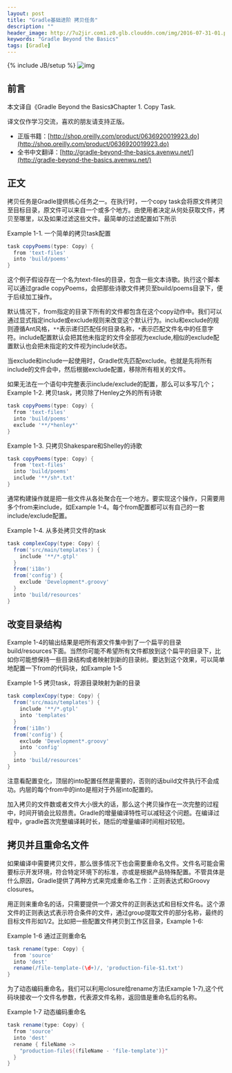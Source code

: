 ```yaml
---
layout: post
title: "Gradle基础进阶 拷贝任务"
description: ""
header_image: http://7u2jir.com1.z0.glb.clouddn.com/img/2016-07-31-01.png
keywords: "Gradle Beyond the Basics"
tags: [Gradle]
---
```

{% include JB/setup %}
![img](http://7u2jir.com1.z0.glb.clouddn.com/img/2016-07-31-01.png)

## 前言

本文译自《Gradle Beyond the Basics》Chapter 1. Copy Task.

译文仅作学习交流，喜欢的朋友请支持正版。

* 正版书籍：[http://shop.oreilly.com/product/0636920019923.do](http://shop.oreilly.com/product/0636920019923.do)
* 全书中文翻译：[http://gradle-beyond-the-basics.avenwu.net/](http://gradle-beyond-the-basics.avenwu.net/)

## 正文

拷贝任务是Gradle提供核心任务之一。在执行时，一个copy task会将原文件拷贝至目标目录，原文件可以来自一个或多个地方。由使用者决定从何处获取文件，拷贝至哪里，以及如果过滤这些文件。最简单的过滤配置如下所示

Example 1-1. 一个简单的拷贝task配置

```groovy
task copyPoems(type: Copy) {
  from 'text-files'
  into 'build/poems'
}
```

这个例子假设存在一个名为text-files的目录，包含一些文本诗歌。执行这个脚本可以通过gradle copyPoems，会把那些诗歌文件拷贝至build/poems目录下，便于后续加工操作。

默认情况下，from指定的目录下所有的文件都包含在这个copy动作中。我们可以通过显式指定include或exclude规则来改变这个默认行为。inclu和exclude的规则遵循Ant风格，`**`表示递归匹配任何目录名称，`*`表示匹配文件名中的任意字符。include配置默认会把其他未指定的文件全部视为exclude,相似的exclude配置默认也会把未指定的文件视为include状态。

当exclude和include一起使用时，Gradle优先匹配exclude。也就是先将所有include的文件会中，然后根据exclude配置，移除所有相关的文件。

如果无法在一个语句中完整表示include/exclude的配置，那么可以多写几个；
Example 1-2. 拷贝task，拷贝除了Henley之外的所有诗歌

```groovy
task copyPoems(type: Copy) {
  from 'text-files'
  into 'build/poems'
  exclude '**/*henley*'
}
```
Example 1-3. 只拷贝Shakespare和Shelley的诗歌

```groovy
task copyPoems(type: Copy) {
  from 'text-files'
  into 'build/poems'
  include '**/sh*.txt'
}
```
通常构建操作就是把一些文件从各处聚合在一个地方。要实现这个操作，只需要用多个from来include，如Example 1-4。每个from配置都可以有自己的一套include/exclude配置。

Example 1-4. 从多处拷贝文件的task

```groovy
task complexCopy(type: Copy) {
  from('src/main/templates') {
    include '**/*.gtpl'
  }
  from('i18n')
  from('config') {
    exclude 'Development*.groovy'
  }
  into 'build/resources'
}
```

## 改变目录结构

Example 1-4的输出结果是吧所有源文件集中到了一个扁平的目录build/resources下面。当然你可能不希望所有文件都放到这个扁平的目录下，比如你可能想保持一些目录结构或者映射到新的目录树。要达到这个效果，可以简单地配置一下from的代码块，如Example 1-5

Example 1-5 拷贝task，将源目录映射为新的目录

```groovy
task complexCopy(type: Copy) {
  from('src/main/templates') {
    include '**/*.gtpl'
    into 'templates'
  }
  from('i18n')
  from('config') {
    exclude 'Development*.groovy'
    into 'config'
  }
  into 'build/resources'
}
```

注意看配置变化，顶层的into配置任然是需要的，否则的话build文件执行不会成功。内层的每个from中的into是相对于外层into配置的。

加入拷贝的文件数或者文件大小很大的话，那么这个拷贝操作在一次完整的过程中，时间开销会比较昂贵。Gradle的增量编译特性可以减轻这个问题。在编译过程中，gradle首次完整编译耗时长，随后的增量编译时间相对较短。

## 拷贝并且重命名文件

如果编译中需要拷贝文件，那么很多情况下也会需要重命名文件。文件名可能会需要标示开发环境，符合特定环境下的标准，亦或是根据产品特殊配置。不管具体是什么原因，Gradle提供了两种方式来完成重命名工作：正则表达式和Groovy closures。

用正则来重命名的话，只需要提供一个源文件的正则表达式和目标文件名。这个源文件的正则表达式表示符合条件的文件，通过group提取文件的部分名称，最终的目标文件形如$1/$2。比如把一些配置文件拷贝到工作区目录，Example 1-6:

Example 1-6 通过正则重命名

```groovy
task rename(type: Copy) {
  from 'source'
  into 'dest'
  rename(/file-template-(\d+)/, 'production-file-$1.txt')
}
```

为了动态编码重命名，我们可以利用closure给rename方法(Example 1-7),这个代码块接收一个文件名参数，代表源文件名称，返回值是重命名后的名称。

Example 1-7 动态编码重命名

```groovy
task rename(type: Copy) {
  from 'source'
  into 'dest'
  rename { fileName ->
    "production-file${(fileName - 'file-template')}"
  } 
}
```
